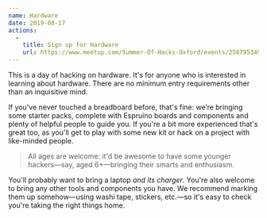 ```yaml
---
name: Hardware
date: 2019-08-17
actions:
  -
    title: Sign up for Hardware
    url: https://www.meetup.com/Summer-Of-Hacks-Oxford/events/258795349/
---
```


This is a day of hacking on hardware. It's for anyone who is interested in
learning about hardware. There are no minimum entry requirements other than an
inquisitive mind.

If you've never touched a breadboard before, that's fine: we’re bringing some
starter packs, complete with Espruino boards and components and plenty of
helpful people to guide you. If you're a bit more experienced that's great too,
as you'll get to play with some new kit or hack on a project with like-minded people.

> All ages are welcome: it'd be awesome to have some younger hackers—say, aged 6+—bringing
> their smarts and enthusiasm.

You'll probably want to bring a laptop _and its charger_. You're also welcome to
bring any other tools and components you have. We recommend marking them up
somehow—using washi tape, stickers, etc.—so it's easy to check you're taking the
right things home.
